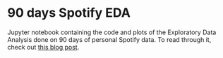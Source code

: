 # 90 days Spotify EDA

Jupyter notebook containing the code and plots of the Exploratory Data Analysis done on 90 days of personal Spotify data. To read through it, check out [this blog post](https://marcioodwyer.wordpress.com/?p=504).